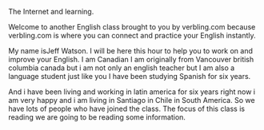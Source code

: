 The Internet and learning.

Welcome to another English class brought to you by verbling.com because verbling.com is where you can connect and practice your English instantly. 


My name isJeff Watson. 
I will be here this hour to help you to work on and improve your English. 
I am Canadian I am originally from Vancouver british columbia canada but i am not only an english teacher but I am also a language student just like you I have been studying Spanish for six years. 

And i have been living and working in latin america for six years right now i am very happy and i am living in Santiago in Chile in South America. 
So we have lots of people who have joined the class. 
The focus of this class is reading we are going to be reading some information. 




